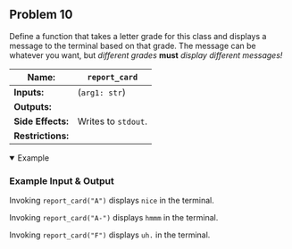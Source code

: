 ## Problem 10

Define a function that takes a letter grade for this class and displays a message to the terminal based on that grade.
The message can be whatever you want, but *different grades* **must** *display different messages!*

| **Name:**         | `report_card`       |
| ----------------- | ---------------     |
| **Inputs:**       | (`arg1: str`)       |
| **Outputs:**      |                     |
| **Side Effects:** | Writes to `stdout`. |
| **Restrictions:** |                     |

<details open><summary>Example</summary>

### Example Input & Output

Invoking `report_card("A")` displays `nice` in the terminal.

Invoking `report_card("A-")` displays `hmmm` in the terminal.

Invoking `report_card("F")` displays `uh.` in the terminal.

</details>

